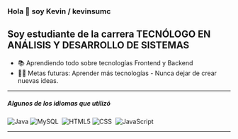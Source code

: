 ### Hola 👋 soy Kevin / kevinsumc

## Soy estudiante de la carrera TECNÓLOGO EN ANÁLISIS Y DESARROLLO DE SISTEMAS

- 📚 Aprendiendo todo sobre tecnologías Frontend y Backend 
- 💪🏼 Metas futuras: Aprender más tecnologías - Nunca dejar de crear nuevas ideas.

---

##### Algunos de los idiomas que utilizó
![Java](https://img.shields.io/badge/-Java-000000?style=flat&logo=java)
![MySQL](https://img.shields.io/badge/MySQL-00000F?style=flat&logo=mysql&logoColor=white)&nbsp;
![HTML5](https://img.shields.io/badge/-HTML5-000000?style=flat&logo=html5)
![CSS](https://img.shields.io/badge/-CSS-05122A?style=flat&logo=CSS3&logoColor=blue)&nbsp;
![JavaScript](https://img.shields.io/badge/-JavaScript-000000?style=flat&logo=javascript)





---


